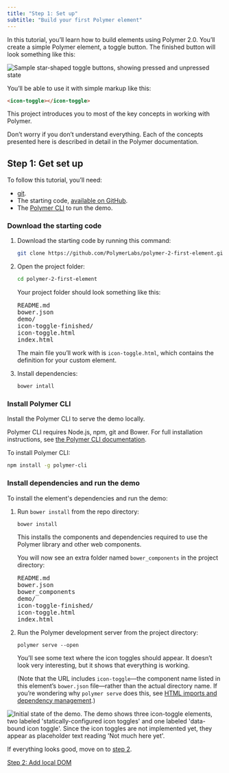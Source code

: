 ```yaml
---
title: "Step 1: Set up"
subtitle: "Build your first Polymer element"
---
```


<!-- toc -->

In this tutorial, you’ll learn how to build elements using Polymer 2.0. You’ll
create a simple Polymer element, a toggle button. The finished button will look
something like this:

![Sample star-shaped toggle buttons, showing pressed and unpressed
state](/images/2.0/first-element/sample-toggles.png)

You’ll be able to use it with simple markup like this:

```html
<icon-toggle></icon-toggle>
```

This project introduces you to most of the key concepts in working with
Polymer.

Don’t worry if you don’t understand everything. Each of the concepts presented
here is described in detail in the Polymer documentation.


## Step 1: Get set up

To follow this tutorial, you’ll need:

-   [git](https://git-scm.com/downloads).
-   The starting code, [available on 
GitHub](https://github.com/PolymerLabs/polymer-2-first-element.git).
-   The [Polymer CLI](/2.0/docs/tools/polymer-cli) to run the demo.

### Download the starting code

1.  Download the starting code by running this command:

    ```bash
    git clone https://github.com/PolymerLabs/polymer-2-first-element.git
    ```
 
2.  Open the project folder:  

    ```bash
    cd polymer-2-first-element
    ```

    Your project folder should look something like
    this:

    <pre>
    README.md
    bower.json
    demo/
    icon-toggle-finished/
    icon-toggle.html
    index.html
    </pre>

    The main file you’ll work with is `icon-toggle.html`, which contains the definition for your 
custom element.

3. Install dependencies:

   ```bash
   bower intall
   ```
   

### Install Polymer CLI

Install the Polymer CLI to serve the demo locally. 

Polymer CLI requires Node.js, npm, git and Bower. For full installation instructions, see [the 
Polymer CLI documentation](/{{{polymer_version_dir}}}/docs/tools/polymer-cli).

To install Polymer CLI:

   ```bash
   npm install -g polymer-cli
   ```

### Install dependencies and run the demo

To install the element's dependencies and run the demo:

1.  Run `bower install` from the repo directory:

        bower install

    This installs the components and dependencies required to use the Polymer library and other web 
components. 

    You will now see an extra folder named `bower_components` in the project directory: 

    <pre>
    README.md
    bower.json
    bower_components
    demo/
    icon-toggle-finished/
    icon-toggle.html
    index.html
    </pre>

2.  Run the Polymer development server from the project directory:

        polymer serve --open

    You’ll see some text where the icon toggles should appear. It doesn’t look
    very interesting, but it shows that everything is working.
 
    (Note that the URL includes `icon-toggle`—the component name listed in this element’s `bower.json` file—rather than the actual directory name. If you’re wondering why `polymer serve` does this, see [HTML imports and dependency management](/2.0/docs/tools/polymer-cli#element-project-layout).)

<img src="/images/2.0/first-element/starting-state.png" alt="Initial state of the demo. The demo 
shows three icon-toggle elements, two labeled 'statically-configured icon toggles' and one labeled 
'data-bound icon toggle'. Since the icon toggles are not implemented yet, they appear as 
placeholder text reading 'Not much here yet'." title="Initial demo">

If everything looks good, move on to [step 2](step-2).

<a class="blue-button" href="step-2">Step 2: Add local DOM</a>
